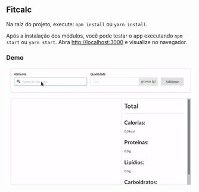 ## Fitcalc

Na raíz do projeto, execute: `npm install` ou `yarn install`.

Após a instalação dos módulos, você pode testar o app executando `npm start` ou `yarn start`. Abra [http://localhost:3000](http://localhost:3000) e visualize no navegador.

### Demo

![Demo GIF](/utils/demo.gif)

